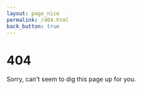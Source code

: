 ```yaml
---
layout: page_nice
permalink: /404.html
back_button: true
---
```


<h1 class="center">
404
</h1>

<div class="center">
  Sorry, can't seem to dig this page up for you.
</div><br>
